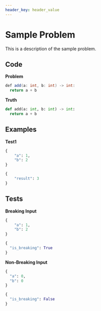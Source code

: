 ```yaml
---
header_key: header_value
---
```


# Sample Problem
This is a description of the sample problem.

## Code

**Problem**
```java
def add(a: int, b: int) -> int:
  return a + b
```

**Truth**
```python
def add(a: int, b: int) -> int:
  return a + b
```

## Examples

**Test1**
```python
{
    "a": 1,
    "b": 2
}
```

```python
{
    "result": 3
}
```

## Tests
**Breaking Input**
```python
{
    "a": 1,
    "b": 2
}
```

```python
{
  "is_breaking": True
}
```

**Non-Breaking Input**
```python
{
  "a": 0,
  "b": 0
}
```

```python
{
  "is_breaking": False
}
```

 
